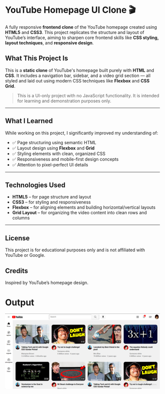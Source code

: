 # YouTube Homepage UI Clone 🎬

A fully responsive **frontend clone** of the YouTube homepage created using **HTML5** and **CSS3**. This project replicates the structure and layout of YouTube’s interface, aiming to sharpen core frontend skills like **CSS styling, layout techniques**, and **responsive design**.

## What This Project Is

This is a **static clone** of YouTube's homepage built purely with **HTML** and **CSS**. It includes a navigation bar, sidebar, and a video grid section — all styled and laid out using modern CSS techniques like **Flexbox** and **CSS Grid**.

>  This is a UI-only project with no JavaScript functionality. It is intended for learning and demonstration purposes only.

---

## What I Learned

While working on this project, I significantly improved my understanding of:
- ✅ Page structuring using semantic HTML
- ✅ Layout design using **Flexbox** and **Grid**
- ✅ Styling elements with clean, organized CSS
- ✅ Responsiveness and mobile-first design concepts
- ✅ Attention to pixel-perfect UI details

---

## Technologies Used

- **HTML5** – for page structure and layout
- **CSS3** – for styling and responsiveness
- **Flexbox** – for aligning elements and building horizontal/vertical layouts
- **Grid Layout** – for organizing the video content into clean rows and columns

---

## License
This project is for educational purposes only and is not affiliated with YouTube or Google.

## Credits
Inspired by YouTube’s homepage design.


# Output
![alt text](thumbnail/output.png)